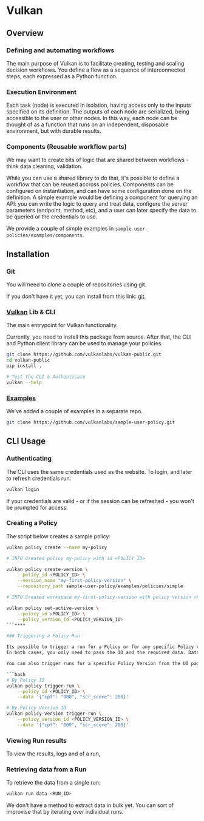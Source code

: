 # Vulkan

## Overview

### Defining and automating workflows

The main purpose of Vulkan is to facilitate creating, testing and scaling decision workflows.
You define a flow as a sequence of interconnected steps, each expressed as a Python function.

### Execution Environment

Each task (node) is executed in isolation, having access only to the inputs specified on its definition.
The outputs of each node are serialized, being accessible to the user or other nodes.
In this way, each node can be thought of as a function that runs on an independent,
disposable environment, but with durable results.

### Components (Reusable workflow parts)

We may want to create bits of logic that are shared between workflows - think data cleaning, validation.

While you can use a shared library to do that, it's possible to define a workflow that can be reused accross policies.
Components can be configured on instantiation, and can have some configuration done on the definition.
A simple example would be defining a component for querying an API: you can write the logic to query and treat data, configure the server parameters (endpoint, method, etc), and a user can later specify the data to be queried or the credentials to use.

We provide a couple of simple examples in `sample-user-policies/examples/components`.

## Installation

### Git

You will need to clone a couple of repositories using git.

If you don't have it yet, you can install from this link: [git](https://git-scm.com/downloads).


### [Vulkan](https://github.com/vulkanlabs/vulkan-public) Lib & CLI

The main entrypoint for Vulkan functionality.

Currently, you need to install this package from source.
After that, the CLI and Python client library can be used to manage your policies.

```bash
git clone https://github.com/vulkanlabs/vulkan-public.git
cd vulkan-public
pip install .

# Test the CLI & Authenticate
vulkan --help
```

### [Examples](https://github.com/vulkanlabs/sample-user-policy)

We've added a couple of examples in a separate repo.
```bash
git clone https://github.com/vulkanlabs/sample-user-policy.git
```

## CLI Usage

### Authenticating

The CLI uses the same credentials used as the website.
To login, and later to refresh credentials run:
```bash
vulkan login
```

If your credentials are valid - or if the session can be refreshed - you won't be prompted for access.

### Creating a Policy

The script below creates a sample policy:
```bash
vulkan policy create --name my-policy

# INFO Created policy my-policy with id <POLICY_ID>

vulkan policy create-version \
    --policy_id <POLICY_ID> \
    --version_name "my-first-policy-version" \
    --repository_path sample-user-policy/examples/policies/simple

# INFO Created workspace my-first-policy-version with policy version <POLICY_VERSION_ID>

vulkan policy set-active-version \
    --policy_id <POLICY_ID> \
    --policy_version_id <POLICY_VERSION_ID>
```****

### Triggering a Policy Run

Its possible to trigger a run for a Policy or for any specific Policy Version.
In both cases, you only need to pass the ID and the required data. Data should be passed as a JSON string.

You can also trigger runs for a specific Policy Version from the UI page.

```bash
# By Policy ID
vulkan policy trigger-run \
    --policy_id <POLICY_ID> \
    --data '{"cpf": "000", "scr_score": 200}'

# By Policy Version ID
vulkan policy-version trigger-run \
    --policy_version_id <POLICY_VERSION_ID> \
    --data '{"cpf": "000", "scr_score": 200}'
```

### Viewing Run results

To view the results, logs and  of a run,

### Retrieving data from a Run

To retrieve the data from a single run:
```bash
vulkan run data <RUN_ID>
```

We don't have a method to extract data in bulk yet.
You can sort of improvise that by iterating over individual runs.


